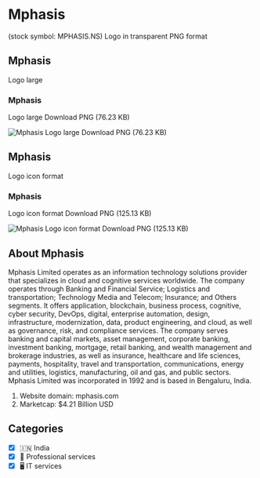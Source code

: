 # Mphasis
 (stock symbol: MPHASIS.NS) Logo in transparent PNG format

## Mphasis
 Logo large

### Mphasis
 Logo large Download PNG (76.23 KB)

![Mphasis
 Logo large Download PNG (76.23 KB)](/img/orig/MPHASIS.NS_BIG-96e12b36.png)

## Mphasis
 Logo icon format

### Mphasis
 Logo icon format Download PNG (125.13 KB)

![Mphasis
 Logo icon format Download PNG (125.13 KB)](/img/orig/MPHASIS.NS-71626325.png)

## About Mphasis


Mphasis Limited operates as an information technology solutions provider that specializes in cloud and cognitive services worldwide. The company operates through Banking and Financial Service; Logistics and transportation; Technology Media and Telecom; Insurance; and Others segments. It offers application, blockchain, business process, cognitive, cyber security, DevOps, digital, enterprise automation, design, infrastructure, modernization, data, product engineering, and cloud, as well as governance, risk, and compliance services. The company serves banking and capital markets, asset management, corporate banking, investment banking, mortgage, retail banking, and wealth management and brokerage industries, as well as insurance, healthcare and life sciences, payments, hospitality, travel and transportation, communications, energy and utilities, logistics, manufacturing, oil and gas, and public sectors. Mphasis Limited was incorporated in 1992 and is based in Bengaluru, India.

1. Website domain: mphasis.com
2. Marketcap: $4.21 Billion USD


## Categories
- [x] 🇮🇳 India
- [x] 💼 Professional services
- [x] 🖥️ IT services
